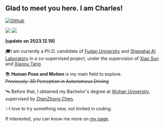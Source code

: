 ## Glad to meet you here. I am Charles! &nbsp;

[![Github](https://img.shields.io/github/followers/Charrrrrlie?label=Follow&style=social)](https://github.com/Charrrrrlie)

![](https://visitor-badge.glitch.me/badge?page_id=Charrrrrlie.Charrrrrlie&style=flat-square&color=0088cc) ![](https://komarev.com/ghpvc/?username=Charrrrrlie)

**[update on 2023.12.19]**

🎓I am currently a Ph.D. candidate of [Fudan University](https://www.fudan.edu.cn/) and [Shanghai AI Laboratory](https://www.shlab.org.cn/) in a co-supervised project, under the supervision of [Xiao Sun](https://jimmysuen.github.io/) and [Xiaoou Tang](https://mmlab.ie.cuhk.edu.hk/).

📚 **Human Pose and Motion** is my main field to explore.
<br> ~~Previously: 3D Perception in Autonomous Driving~~

🛰 Before that, I obtained my Bachelor's degree at [Wuhan University](https://www.whu.edu.cn/), supervised by [ZhenZhong Chen](iip.whu.edu.cn).

✨I love to try something new, not limited in coding.

If interested, you can know me more on [my page](https://charrrrrlie.github.io/).
